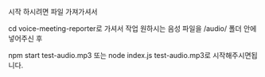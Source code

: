 시작 하시려면 파일 가져가셔서


cd voice-meeting-reporter로 가셔서 작업 원하시는 음성 파일을 /audio/ 폴더 안에 넣어주신 후 

npm start test-audio.mp3 또는
node index.js test-audio.mp3로 시작해주시면됩니다.
